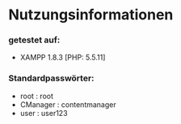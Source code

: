 # Nutzungsinformationen

### getestet auf:
* XAMPP 1.8.3 [PHP: 5.5.11]

### Standardpasswörter:
* root : root
* CManager : contentmanager
* user : user123
